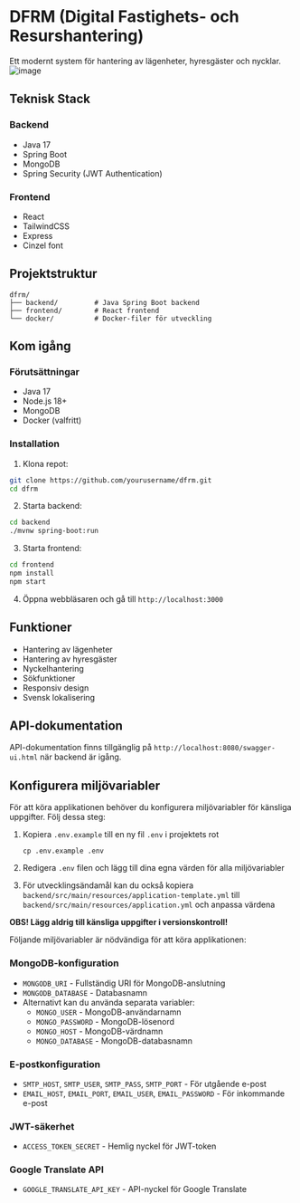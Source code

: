 # DFRM (Digital Fastighets- och Resurshantering)

Ett modernt system för hantering av lägenheter, hyresgäster och nycklar.
![image](https://github.com/user-attachments/assets/b5f2d656-3e36-4ade-b0cc-ec721e5afedc)

## Teknisk Stack

### Backend
- Java 17
- Spring Boot
- MongoDB
- Spring Security (JWT Authentication)

### Frontend
- React
- TailwindCSS
- Express
- Cinzel font

## Projektstruktur
```
dfrm/
├── backend/         # Java Spring Boot backend
├── frontend/        # React frontend
└── docker/          # Docker-filer för utveckling
```

## Kom igång

### Förutsättningar
- Java 17
- Node.js 18+
- MongoDB
- Docker (valfritt)

### Installation

1. Klona repot:
```bash
git clone https://github.com/yourusername/dfrm.git
cd dfrm
```

2. Starta backend:
```bash
cd backend
./mvnw spring-boot:run
```

3. Starta frontend:
```bash
cd frontend
npm install
npm start
```

4. Öppna webbläsaren och gå till `http://localhost:3000`

## Funktioner
- Hantering av lägenheter
- Hantering av hyresgäster
- Nyckelhantering
- Sökfunktioner
- Responsiv design
- Svensk lokalisering

## API-dokumentation
API-dokumentation finns tillgänglig på `http://localhost:8080/swagger-ui.html` när backend är igång. 

## Konfigurera miljövariabler

För att köra applikationen behöver du konfigurera miljövariabler för känsliga uppgifter. Följ dessa steg:

1. Kopiera `.env.example` till en ny fil `.env` i projektets rot
   ```
   cp .env.example .env
   ```

2. Redigera `.env` filen och lägg till dina egna värden för alla miljövariabler

3. För utvecklingsändamål kan du också kopiera `backend/src/main/resources/application-template.yml` till `backend/src/main/resources/application.yml` och anpassa värdena

**OBS! Lägg aldrig till känsliga uppgifter i versionskontroll!**

Följande miljövariabler är nödvändiga för att köra applikationen:

### MongoDB-konfiguration
- `MONGODB_URI` - Fullständig URI för MongoDB-anslutning
- `MONGODB_DATABASE` - Databasnamn
- Alternativt kan du använda separata variabler:
  - `MONGO_USER` - MongoDB-användarnamn
  - `MONGO_PASSWORD` - MongoDB-lösenord
  - `MONGO_HOST` - MongoDB-värdnamn
  - `MONGO_DATABASE` - MongoDB-databasnamn

### E-postkonfiguration
- `SMTP_HOST`, `SMTP_USER`, `SMTP_PASS`, `SMTP_PORT` - För utgående e-post
- `EMAIL_HOST`, `EMAIL_PORT`, `EMAIL_USER`, `EMAIL_PASSWORD` - För inkommande e-post

### JWT-säkerhet
- `ACCESS_TOKEN_SECRET` - Hemlig nyckel för JWT-token

### Google Translate API
- `GOOGLE_TRANSLATE_API_KEY` - API-nyckel för Google Translate
